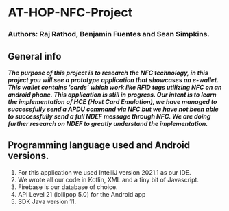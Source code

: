# AT-HOP-NFC-Project
### Authors:  Raj Rathod, Benjamin Fuentes and Sean Simpkins.


## General info
***The purpose of this project is to research the NFC technology, in this project you will see a prototype application that showcases an e-wallet. 
This wallet contains 'cards' which work like RFID tags utilizing NFC on an android phone. This application is still in progress.
Our intent is to learn the implementation of HCE (Host Card Emulation), we have managed to successfully send a APDU command via NFC but we have not been
able to successfully send a full NDEF message through NFC. We are doing further research on NDEF to greatly understand the implementation.***


## Programming language used and Android versions.
1. For this application we used IntelliJ version 2021.1 as our IDE.
2. We wrote all our code in Kotlin, XML and a tiny bit of Javascript.
3. Firebase is our database of choice.
4. API Level 21 (lollipop 5.0) for the Android app
5. SDK Java version 11.


## 
